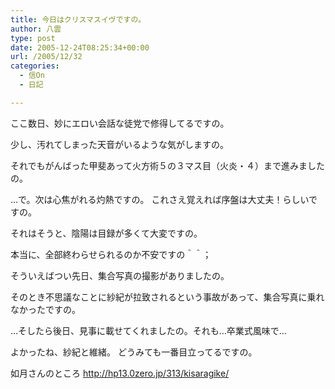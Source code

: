 ```yaml
---
title: 今日はクリスマスイヴですの。
author: 八雲
type: post
date: 2005-12-24T08:25:34+00:00
url: /2005/12/32
categories:
  - 信On
  - 日記

---
```

ここ数日、妙にエロい会話な徒党で修得してるですの。
  
少し、汚れてしまった天音がいるような気がしますの。

それでもがんばった甲斐あって火方術５の３マス目（火炎・４）まで進みましたの。
  
…で。次は心焦がれる灼熱ですの。 これさえ覚えれば序盤は大丈夫！らしいですの。
  
それはそうと、陰陽は目録が多くて大変ですの。
  
本当に、全部終わらせられるのか不安ですの＾＾；

そういえばつい先日、集合写真の撮影がありましたの。
  
そのとき不思議なことに紗紀が拉致されるという事故があって、集合写真に乗れなかったですの。
  
…そしたら後日、見事に載せてくれましたの。それも…卒業式風味で…
  
よかったね、紗紀と維緒。 どうみても一番目立ってるですの。

如月さんのところ http://hp13.0zero.jp/313/kisaragike/